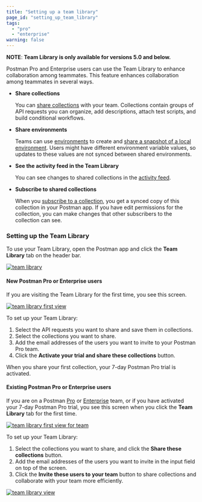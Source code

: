 ```yaml
---
title: "Setting up a team library"
page_id: "setting_up_team_library"
tags: 
  - "pro"
  - "enterprise"
warning: false
---
```


 **NOTE**: **Team Library is only available for versions 5.0 and below.**

Postman Pro and Enterprise users can use the Team Library to enhance collaboration among teammates. This feature enhances collaboration among teammates in several ways.

* **Share collections**
  
  You can [share collections](/docs/v6/postman/team_library/sharing#sharing-collections) with your team. Collections contain groups of API requests you can organize, add descriptions, attach test scripts, and build conditional workflows.
* **Share environments**
  
  Teams can use [environments](/docs/v6/postman/api_documentation/environments_and_environment_templates) to create and [share a snapshot of a local environment](/docs/v6/postman/team_library/sharing#sharing-environments). Users might have different environment variable values, so updates to these values are not synced between shared environments.
* **See the activity feed in the Team Library**
  
  You can see changes to shared collections in the [activity feed](/docs/v6/postman/team_library/activity_feed_and_restoring_collections).
* **Subscribe to shared collections**
  
  When you [subscribe to a collection](/docs/v6/postman/team_library/sharing), you get a synced copy of this collection in your Postman app. If you have edit permissions for the collection, you can make changes that other subscribers to the collection can see.

### Setting up the Team Library

To use your Team Library, open the Postman app and click the **Team Library** tab on the header bar. 

[![team library](https://s3.amazonaws.com/postman-static-getpostman-com/postman-docs/team_library.png)](https://s3.amazonaws.com/postman-static-getpostman-com/postman-docs/team_library.png)

#### New Postman Pro or Enterprise users

If you are visiting the Team Library for the first time, you see this screen. 

[![team library first view](https://s3.amazonaws.com/postman-static-getpostman-com/postman-docs/team_library_first_view.png)](https://s3.amazonaws.com/postman-static-getpostman-com/postman-docs/team_library_first_view.png)

To set up your Team Library:

1. Select the API requests you want to share and save them in collections. 
1. Select the collections you want to share.
1. Add the email addresses of the users you want to invite to your Postman Pro team.
1. Click the **Activate your trial and share these collections** button.

When you share your first collection, your 7-day Postman Pro trial is activated.

#### Existing Postman Pro or Enterprise users

If you are on a Postman [Pro](/docs/v6/pro/what_is_pro) or [Enterprise](/docs/v6/enterprise/intro_to_enterprise) team, or if you have activated your 7-day Postman Pro trial, you see this screen when you click the **Team Library** tab for the first time. 

[![team library first view for team](https://s3.amazonaws.com/postman-static-getpostman-com/postman-docs/team_library_first_view_for_team.png)](https://s3.amazonaws.com/postman-static-getpostman-com/postman-docs/team_library_first_view_for_team.png)

To set up your Team Library:

1. Select the collections you want to share, and click the **Share these collections** button.
1. Add the email addresses of the users you want to invite in the input field on top of the screen. 
1. Click the **Invite these users to your team** button to share collections and collaborate with your team more efficiently.

[![team library view](https://s3.amazonaws.com/postman-static-getpostman-com/postman-docs/team_library_view.png)](https://s3.amazonaws.com/postman-static-getpostman-com/postman-docs/team_library_view.png)

